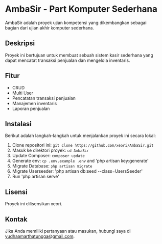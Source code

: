 # AmbaSir - Part Komputer Sederhana

AmbaSir adalah proyek ujian kompetensi yang dikembangkan sebagai bagian dari ujian akhir komputer sederhana.

## Deskripsi

Proyek ini bertujuan untuk membuat sebuah sistem kasir sederhana yang dapat mencatat transaksi penjualan dan mengelola inventaris.

## Fitur
- CRUD
- Multi User
- Pencatatan transaksi penjualan
- Manajemen inventaris
- Laporan penjualan

## Instalasi

Berikut adalah langkah-langkah untuk menjalankan proyek ini secara lokal:

1. Clone repositori ini: `git clone https://github.com/xeori/AmbaSir.git`
2. Masuk ke direktori proyek: `cd AmbaSir`
3. Update Composer: `composer update`
4. Generate env: `cp .env.example .env` and 'php artisan key:generate'
4. Migrate Database: `php artisan migrate`
5. Migrate Userseeder: 'php artisan db:seed --class=UsersSeeder'
6. Run 'php artisan serve'

## Lisensi

Proyek ini dilisensikan xeori.

## Kontak

Jika Anda memiliki pertanyaan atau masukan, hubungi saya di yudhaamarthatungga@gmail.com.

